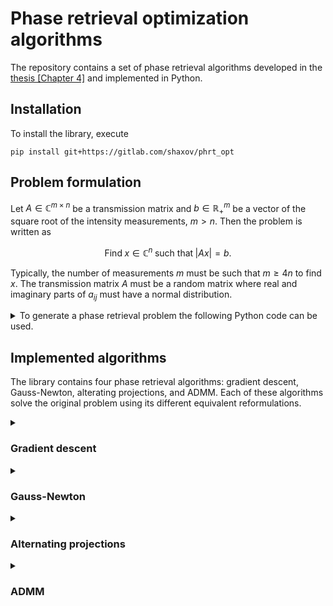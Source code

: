 # Phase retrieval optimization algorithms

The repository contains a set of phase retrieval algorithms developed in the [thesis [Chapter 4]](https://www.theses.fr/2022LIMO0120) and implemented in Python. 

## Installation
To install the library, execute
```
pip install git+https://gitlab.com/shaxov/phrt_opt
```

## Problem formulation

Let $`A\in\mathbb{C}^{m\times n}`$ be a transmission matrix and $`b\in\mathbb{R}^{m}_+`$ be a vector of the square root of the intensity measurements, $`m > n`$. Then the problem is written as

```math
\text{Find} \; x\in\mathbb{C}^n \; \text{such that} \; |Ax| = b.
```

Typically, the number of measurements $`m`$ must be such that $`m \geq 4n`$ to find $`x`$. The transmission matrix $`A`$ must be a random matrix where real and imaginary parts of $`a_{ij}`$ must have a normal distribution.

<details>
<summary>To generate a phase retrieval problem the following Python code can be used.</summary>

```python
import numpy as np

n = 8
m = 8 * n

# Transmission matrix
tm = np.random.randn(m, n) + 1j * np.random.randn(m, n)

# Solution vector
x = np.random.randn(n, 1) + 1j * np.random.randn(n, 1)

# Vector of intensity measurements
b = np.abs(tm @ x)
```

</details>

## Implemented algorithms

The library contains four phase retrieval algorithms: gradient descent, Gauss-Newton, alterating projections, and ADMM. Each of these algorithms solve the original problem using its different equivalent reformulations.

<details>
<summary><h3>Gradient descent</h3></summary>

[Section 4.2](https://www.theses.fr/2022LIMO0120)

The equivalent reformulation of the original problem writes

```math
\min_{x\in\mathbb{C}^n} f(x):=\frac{1}{2}\||Ax|^2 - b^2\|^2.
```

The algorithm is a simple gradient descent $`x^{(k+1)} = x^{(k)} - \alpha^{(k)} \nabla f(x^{(k)})`$, where

```math
\nabla f(x) = \frac{1}{m}A^*\big[(|Ax|^2-b^2)\odot Ax \big],
```

is caclucated by means of Wirtinger calculus and $`\odot`$ operator means component by component multiplication of two vectors. 

To use the gradient descent method the following Python code can be used.

```python
import phrt_opt

x_hat = phrt_opt.methods.gradient_descent(tm, b)
```
#### Line-search

The step length $`\alpha^{(k)}`$ can be calculated using:
* backtracking line-search (Armijo)
```python
x_hat = phrt_opt.methods.gradient_descent(
    tm, b,
    linesearch=phrt_opt.linesearch.Backtracking(),
)
 ```
* line-search, which is based on a secant equation (Barzilai and Borwein).
```python
x_hat = phrt_opt.methods.gradient_descent(
    tm, b,
    linesearch=phrt_opt.linesearch.Secant(),
)
 ```
</details>

<details>
<summary><h3>Gauss-Newton</h3></summary>

[Section 4.3](https://www.theses.fr/2022LIMO0120)

The equivalent reformulation of the original problem writes

```math
\min_{x\in\mathbb{C}^n} f(x):=\frac{1}{2m}\||Ax|^2 - b^2\|^2.
```
Following the general scheme of Gauss-Newton method, we denote a residual function $`r:\mathbb{C}^n\rightarrow\mathbb{R}^m_+`$ as

```math
r(x) = |Ax|^2 - b^2,
```
and its jacobian matrix in terms of Wirtinger calculus writes as

```math
\nabla r(x) = 
\begin{pmatrix}
    A\odot \bar{A}\bar{x} & \bar{A}\odot Ax
\end{pmatrix}
\subset \mathbb{C}^{m\times 2n},
```

Then, the descent direction $`p\in\mathbb{C}^{2n}`$ is a solution of the system

```math
\nabla r(x)^* \nabla r(x) p = - \nabla r(x)^* r(x).
```

Then $`x^{(k+1)} = x^{(k)} + \alpha^{(k)} p^{(k)}_{1:n}`$, where subscript $`_{1:n}`$ means that we take the first $`n`$ elements of vector $`p`$. The step length $`\alpha^{(k)}`$ can be computed in the same way as for the gradient descent method. 

To use the Gauss-Newton method the following Python code can be used.

```python
import phrt_opt

x_hat = phrt_opt.methods.gauss_newton(tm, b)
```

### Symmetric system solver

There are two implemented methods that can be used for solving the Gauss-Netwon system at each iteration:
* Cholesky solver
```python
x_hat = phrt_opt.methods.gauss_newton(
    tm, b,
    quadprog=phrt_opt.quadprog.Cholesky(),
)
```
* Conjugate gradient descent solver
```python
x_hat = phrt_opt.methods.gauss_newton(
    tm, b,
    quadprog=phrt_opt.quadprog.ConjugateGradient(),
)
```
</details>

<details>
<summary><h3>Alternating projections</h3></summary>

[Section 4.5](https://www.theses.fr/2022LIMO0120)

The equivalent reformulation of the original problem writes

```math
\min_{(x,y)\in\mathbb{C}^n\times\mathbb{C}^m} \frac{1}{2} \|Ax-y\|^2 \;\; \text{such that} \;\; |y| = b.
```

The algorithm contains two consecutive updates:
```math
\begin{align*}
y^{(k+1)} &= b\odot\exp\big( i\arg(Ax^{(k)}) \big),\\
x^{(k+1)} &= A^\dag y^{(k+1)},
\end{align*}
```
where $`A^\dag`$ is a Moore-Penrose inverse.

To use the Gauss-Newton method the following Python code can be used.

```python
import phrt_opt

x_hat = phrt_opt.methods.alternating_projections(tm, b)
```
</details>

<details>
<summary><h3>ADMM</h3></summary>

[Section 4.6](https://www.theses.fr/2022LIMO0120)

The equivalent reformulation of the original problem writes

```math
\min_{(y,z,\xi)\in\mathbb{C}^m\times\mathbb{C}^m\times\mathbb{C}^m} \frac{1}{2} \|\xi\|^2 \;\;
\text{such that} \;\; y - z = \xi, \; y\in \operatorname{range}(A), \; z\in\mathcal{M}_b,
```

where then $`x = A^\dag y`$,  $`\mathcal{M}_b = \{ z\in\mathbb{C}^m:|z|=b \}`$.

The algorithm contains three consecutive updates:

```math
\begin{align*}
z^{(k+1)} &= b\odot\exp\big( i\arg(y^{(k)} + (1 - \rho^{(k)})) \big),\\
y^{(k+1)} &= AA^\dag z^{(k+1)},\\
\lambda^{(k+1)} &= \frac{1}{1 + \rho^{(k+1)}}\big( \lambda^{(k)} + y^{(k+1) - z^{(k+1)} \big)
\end{align*}
```

where $`A^\dag`$ is a Moore-Penrose inverse and variable $`\xi`$ was eliminated and parameter $`\rho^{(k)}`$ is updated by one of the following strategies: `constant`, `linear`, `exponential`, and `auto`. The default strategy is set to `auto` as the best one.

```python
import phrt_opt

x_hat = phrt_opt.methods.admm(tm, b)
```

#### Strategies for parameter $`\rho`$

A parameter $`\rho^{(k)}`$ can be updated by one of the following strategies:
<details>
<summary>Constant</summary>

```python
x_hat = phrt_opt.methods.admm(
    tm, b,
    strategy=phrt_opt.strategies.constant(.5),
)
```

</details>

<details>
<summary>Linear</summary>

```python
x_hat = phrt_opt.methods.admm(
    tm, b,
    strategy=phrt_opt.strategies.linear(),
)
```

</details>


<details>
<summary>Exponential</summary>

```python
x_hat = phrt_opt.methods.admm(
    tm, b,
    strategy=phrt_opt.strategies.exponential(),
)
```

</details>

<details>
<summary>Auto</summary>

```python
x_hat = phrt_opt.methods.admm(
    tm, b,
    strategy=phrt_opt.strategies.auto(),
)
```

</details>

</details>



